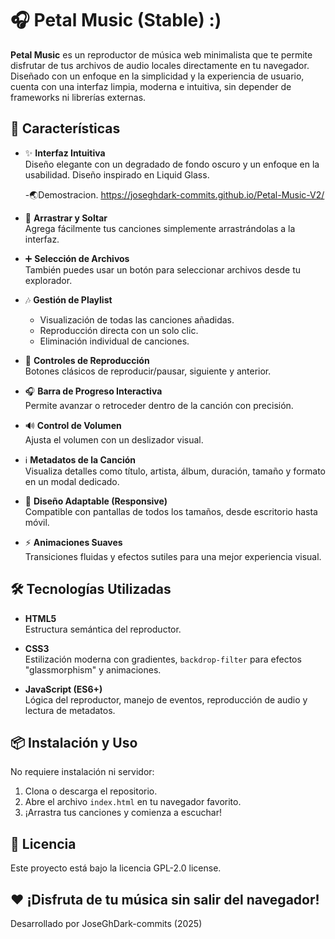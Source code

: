 # 🎧 Petal Music (Stable) :)

**Petal Music** es un reproductor de música web minimalista que te permite disfrutar de tus archivos de audio locales directamente en tu navegador. Diseñado con un enfoque en la simplicidad y la experiencia de usuario, cuenta con una interfaz limpia, moderna e intuitiva, sin depender de frameworks ni librerías externas.

## 🚀 Características

- ✨ **Interfaz Intuitiva**  
  Diseño elegante con un degradado de fondo oscuro y un enfoque en la usabilidad.
  Diseño inspirado en Liquid Glass.

  -🌏Demostracion.
  https://joseghdark-commits.github.io/Petal-Music-V2/

- 📂 **Arrastrar y Soltar**  
  Agrega fácilmente tus canciones simplemente arrastrándolas a la interfaz.

- ➕ **Selección de Archivos**  
  También puedes usar un botón para seleccionar archivos desde tu explorador.

- 🎶 **Gestión de Playlist**  
  - Visualización de todas las canciones añadidas.  
  - Reproducción directa con un solo clic.  
  - Eliminación individual de canciones.

- 🎵 **Controles de Reproducción**  
  Botones clásicos de reproducir/pausar, siguiente y anterior.

- 🎧 **Barra de Progreso Interactiva**  
  Permite avanzar o retroceder dentro de la canción con precisión.

- 🔊 **Control de Volumen**  
  Ajusta el volumen con un deslizador visual.

- ℹ️ **Metadatos de la Canción**  
  Visualiza detalles como título, artista, álbum, duración, tamaño y formato en un modal dedicado.

- 📱 **Diseño Adaptable (Responsive)**  
  Compatible con pantallas de todos los tamaños, desde escritorio hasta móvil.

- ⚡ **Animaciones Suaves**  
  Transiciones fluidas y efectos sutiles para una mejor experiencia visual.

## 🛠️ Tecnologías Utilizadas

- **HTML5**  
  Estructura semántica del reproductor.

- **CSS3**  
  Estilización moderna con gradientes, `backdrop-filter` para efectos "glassmorphism" y animaciones.

- **JavaScript (ES6+)**  
  Lógica del reproductor, manejo de eventos, reproducción de audio y lectura de metadatos.

## 📦 Instalación y Uso

No requiere instalación ni servidor:  
1. Clona o descarga el repositorio.  
2. Abre el archivo `index.html` en tu navegador favorito. 
3. ¡Arrastra tus canciones y comienza a escuchar!

## 📝 Licencia

Este proyecto está bajo la licencia GPL-2.0 license.

## ❤️ ¡Disfruta de tu música sin salir del navegador!
Desarrollado por JoseGhDark-commits (2025) 

